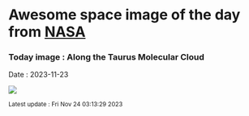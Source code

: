
# Awesome space image of the day from [NASA](https://api.nasa.gov/)

### Today image : Along the Taurus Molecular Cloud
Date : 2023-11-23

![](https://apod.nasa.gov/apod/image/2311/ngc1555wide1024.jpg)

<small>Latest update : Fri Nov 24 03:13:29 2023</small>
        
